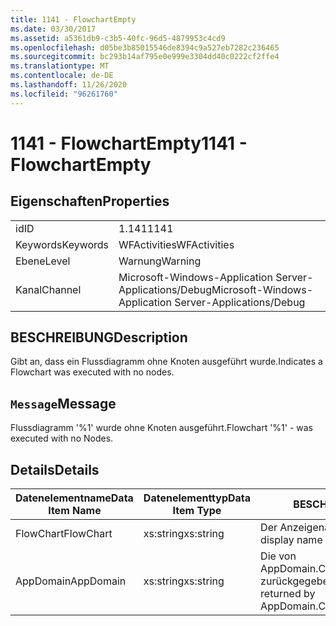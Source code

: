 ```yaml
---
title: 1141 - FlowchartEmpty
ms.date: 03/30/2017
ms.assetid: a5361db9-c3b5-40fc-96d5-4879953c4cd9
ms.openlocfilehash: d05be3b85015546de8394c9a527eb7282c236465
ms.sourcegitcommit: bc293b14af795e0e999e3304dd40c0222cf2ffe4
ms.translationtype: MT
ms.contentlocale: de-DE
ms.lasthandoff: 11/26/2020
ms.locfileid: "96261760"
---
```

# <a name="1141---flowchartempty"></a><span data-ttu-id="f82c1-102">1141 - FlowchartEmpty</span><span class="sxs-lookup"><span data-stu-id="f82c1-102">1141 - FlowchartEmpty</span></span>

## <a name="properties"></a><span data-ttu-id="f82c1-103">Eigenschaften</span><span class="sxs-lookup"><span data-stu-id="f82c1-103">Properties</span></span>  
  
|||  
|-|-|  
|<span data-ttu-id="f82c1-104">id</span><span class="sxs-lookup"><span data-stu-id="f82c1-104">ID</span></span>|<span data-ttu-id="f82c1-105">1.141</span><span class="sxs-lookup"><span data-stu-id="f82c1-105">1141</span></span>|  
|<span data-ttu-id="f82c1-106">Keywords</span><span class="sxs-lookup"><span data-stu-id="f82c1-106">Keywords</span></span>|<span data-ttu-id="f82c1-107">WFActivities</span><span class="sxs-lookup"><span data-stu-id="f82c1-107">WFActivities</span></span>|  
|<span data-ttu-id="f82c1-108">Ebene</span><span class="sxs-lookup"><span data-stu-id="f82c1-108">Level</span></span>|<span data-ttu-id="f82c1-109">Warnung</span><span class="sxs-lookup"><span data-stu-id="f82c1-109">Warning</span></span>|  
|<span data-ttu-id="f82c1-110">Kanal</span><span class="sxs-lookup"><span data-stu-id="f82c1-110">Channel</span></span>|<span data-ttu-id="f82c1-111">Microsoft-Windows-Application Server-Applications/Debug</span><span class="sxs-lookup"><span data-stu-id="f82c1-111">Microsoft-Windows-Application Server-Applications/Debug</span></span>|  
  
## <a name="description"></a><span data-ttu-id="f82c1-112">BESCHREIBUNG</span><span class="sxs-lookup"><span data-stu-id="f82c1-112">Description</span></span>  

 <span data-ttu-id="f82c1-113">Gibt an, dass ein Flussdiagramm ohne Knoten ausgeführt wurde.</span><span class="sxs-lookup"><span data-stu-id="f82c1-113">Indicates a Flowchart was executed with no nodes.</span></span>  
  
## <a name="message"></a><span data-ttu-id="f82c1-114">`Message`</span><span class="sxs-lookup"><span data-stu-id="f82c1-114">Message</span></span>  

 <span data-ttu-id="f82c1-115">Flussdiagramm '%1' wurde ohne Knoten ausgeführt.</span><span class="sxs-lookup"><span data-stu-id="f82c1-115">Flowchart '%1' - was executed with no Nodes.</span></span>  
  
## <a name="details"></a><span data-ttu-id="f82c1-116">Details</span><span class="sxs-lookup"><span data-stu-id="f82c1-116">Details</span></span>  
  
|<span data-ttu-id="f82c1-117">Datenelementname</span><span class="sxs-lookup"><span data-stu-id="f82c1-117">Data Item Name</span></span>|<span data-ttu-id="f82c1-118">Datenelementtyp</span><span class="sxs-lookup"><span data-stu-id="f82c1-118">Data Item Type</span></span>|<span data-ttu-id="f82c1-119">BESCHREIBUNG</span><span class="sxs-lookup"><span data-stu-id="f82c1-119">Description</span></span>|  
|--------------------|--------------------|-----------------|  
|<span data-ttu-id="f82c1-120">FlowChart</span><span class="sxs-lookup"><span data-stu-id="f82c1-120">FlowChart</span></span>|<span data-ttu-id="f82c1-121">xs:string</span><span class="sxs-lookup"><span data-stu-id="f82c1-121">xs:string</span></span>|<span data-ttu-id="f82c1-122">Der Anzeigename des FlowChart.</span><span class="sxs-lookup"><span data-stu-id="f82c1-122">The display name of the FlowChart.</span></span>|  
|<span data-ttu-id="f82c1-123">AppDomain</span><span class="sxs-lookup"><span data-stu-id="f82c1-123">AppDomain</span></span>|<span data-ttu-id="f82c1-124">xs:string</span><span class="sxs-lookup"><span data-stu-id="f82c1-124">xs:string</span></span>|<span data-ttu-id="f82c1-125">Die von AppDomain.CurrentDomain.FriendlyName zurückgegebene Zeichenfolge.</span><span class="sxs-lookup"><span data-stu-id="f82c1-125">The string returned by AppDomain.CurrentDomain.FriendlyName.</span></span>|
